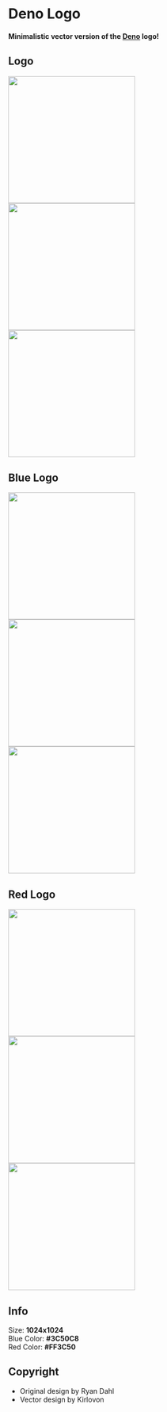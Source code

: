 # Deno Logo
#### Minimalistic vector version of the [Deno](https://github.com/denoland/deno) logo!

## Logo
<p align="left">
	<img src="https://kirlovon.github.io/Deno-Logo/Exported/SVG/Deno.svg" width="256" height="256">
	<img src="https://kirlovon.github.io/Deno-Logo/Exported/SVG/Deno-Round.svg" width="256" height="256">
	<img src="https://kirlovon.github.io/Deno-Logo/Exported/SVG/Deno-Text.svg" width="256" height="256">
</p>


## Blue Logo
<p align="left">
	<img src="https://kirlovon.github.io/Deno-Logo/Exported/SVG/Deno-Blue.svg" width="256" height="256">
	<img src="https://kirlovon.github.io/Deno-Logo/Exported/SVG/Deno-Blue-Round.svg" width="256" height="256">
	<img src="https://kirlovon.github.io/Deno-Logo/Exported/SVG/Deno-Blue-Text.svg" width="256" height="256">
</p>

## Red Logo
<p align="left">
	<img src="https://kirlovon.github.io/Deno-Logo/Exported/SVG/Deno-Red.svg" width="256" height="256">
	<img src="https://kirlovon.github.io/Deno-Logo/Exported/SVG/Deno-Red-Round.svg" width="256" height="256">
	<img src="https://kirlovon.github.io/Deno-Logo/Exported/SVG/Deno-Red-Text.svg" width="256" height="256">
</p>

## Info
Size: **1024x1024** <br>
Blue Color: **#3C50C8** <br>
Red Color: **#FF3C50**

## Copyright
* Original design by Ryan Dahl
* Vector design by Kirlovon